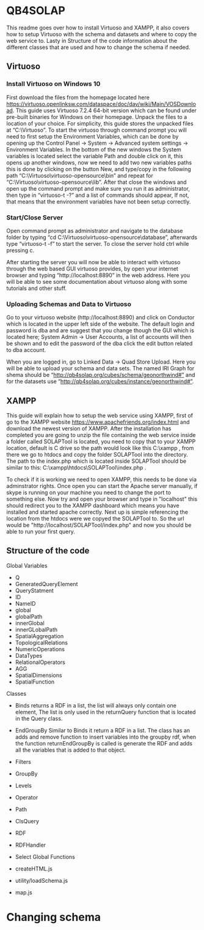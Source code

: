 # QB4SOLAP
This readme goes over how to install Virtuoso and XAMPP, it also covers how to setup Virtuoso with the schema and datasets and where to copy the web service to. Lasty in Structure of the code information about the different classes that are used and how to change the schema if needed.

## Virtuoso

### Install Virtuoso on Windows 10
First download the files from the homepage located here https://virtuoso.openlinksw.com/dataspace/doc/dav/wiki/Main/VOSDownload. This guide uses Virtuoso 7.2.4 64-bit version which can be found under pre-built binaries for Windows on their homepage.
Unpack the files to a location of your choice. For simplicity, this guide stores the unpacked files at “C:\Virtuoso”.
To start the virtuoso through command prompt you will need to first setup the Environment Variables, which can be done by opening up the Control Panel -> System -> Advanced system settings -> Environment Variables. In the bottom of the new windows the System variables is located select the variable Path and double click on it, this opens up another windows, now we need to add two new variables paths this is done by clicking on the button New, and type/copy in the following path “C:\Virtuoso\virtuoso-opensource\bin” and repeat for “C:\Virtuoso\virtuoso-opensource\lib”. After that close the windows and open up the command prompt and make sure you run it as administrator, then type in “virtuoso-t -?” and a list of commands should appear, If not, that means that the environment variables have not been setup correctly.

### Start/Close Server
Open command prompt as administrator and navigate to the database folder by typing “cd C:\Virtuoso\virtuoso-opensource\database”, afterwards type “virtuoso-t -f” to start the server. To close the server hold ctrl while pressing c.

After starting the server you will now be able to interact with virtuoso through the web based GUI virtuoso provides, by open your internet browser and typing “http://localhost:8890” in the web address. Here you will be able to see some documentation about virtuoso along with some tutorials and other stuff.

### Uploading Schemas and Data to Virtuoso
Go to your virtuoso website (http://localhost:8890) and click on Conductor which is located in the upper left side of the website. The default login and password is dba and are suggest that you change though the GUI which is located here; System Admin -> User Accounts, a list of accounts will then be shown and to edit the password of the dba click the edit button related to dba account.

When you are logged in, go to Linked Data -> Quad Store Upload. Here you will be able to upload your schema and data sets. The named IRI Graph for shema should be “http://qb4solap.org/cubes/schema/geonorthwind#” and for the datasets use “http://qb4solap.org/cubes/instance/geonorthwind#”.

## XAMPP

This guide will explain how to setup the web service using XAMPP, first of go to the XAMPP website https://www.apachefriends.org/index.html and download the newest version of XAMPP. After the installation has completed you are going to unzip the file containing the web service inside a folder called SOLAPTool is located, you need to copy that to your XAMPP location, default is C drive so the path would look like this C:\xampp , from there we go to htdocs and copy the folder SOLAPTool into the directory. The path to the index.php which is located inside SOLAPTool should be similar to this: C:\xampp\htdocs\SOLAPTool\index.php .

To check if it is working we need to open XAMPP, this needs to be done via adminstrator rights. Once open you can start the Apache server manually, if skype is running on your machine you need to change the port to something else. Now try and open your browser and type in "localhost" this should redirect you to the XAMPP dashboard which means you have installed and started apache correctly. Next up is simple referencing the location from the htdocs were we copyed the SOLAPTool to. So the url would be "http://localhost/SOLAPTool/index.php" and now you should be able to run your first query.

## Structure of the code

Global Variables
- Q
- GeneratedQueryElement
- QueryStatment
- ID
- NameID
- global
- globalPath
- innerGlobal
- innerGLobalPath
- SpatialAggregation
- TopologicalRelations 
- NumericOperations
- DataTypes
- RelationalOperators
- AGG
- SpatialDimensions
- SpatialFunction

Classes
- Binds
	returns a RDF in a list, the list will always only contain one element, The list is only used in the returnQuery function that is located in the Query class.
- EndGroupBy
	Similar to Binds it return a RDF in a list. The class has an adds and remove function to insert variables into the groupby rdf, when the function returnEndGroupBy is called is generate the RDF and adds all the variables that is added to that object.
- Filters
	
- GroupBy
- Levels
- Operator
- Path
- ClsQuery
- RDF
- RDFHandler
- Select
Global Functions
- createHTML.js
- utility/loadSchema.js
- map.js

# Changing schema


